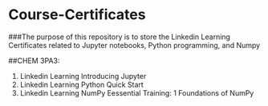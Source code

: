 # Course-Certificates
###The purpose of this repository is to store the Linkedin Learning Certificates related to Jupyter notebooks, Python programming, and Numpy

##CHEM 3PA3:
1. Linkedin Learning Introducing Jupyter 
2. Linkedin Learning Python Quick Start 
3. Linkedin Learning NumPy Eessential Training: 1 Foundations of NumPy
